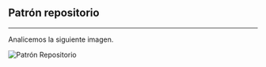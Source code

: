 ## Patrón repositorio
---------------------

Analicemos la siguiente imagen.

![Patrón Repositorio](/educaedu-slides/images/repo-pattern.png)
